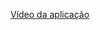 [Vídeo da aplicação](https://drive.google.com/file/d/1_IvIrJtHauRgG-4Rm6xovbWINYrJr82J/view?usp=share_link)
